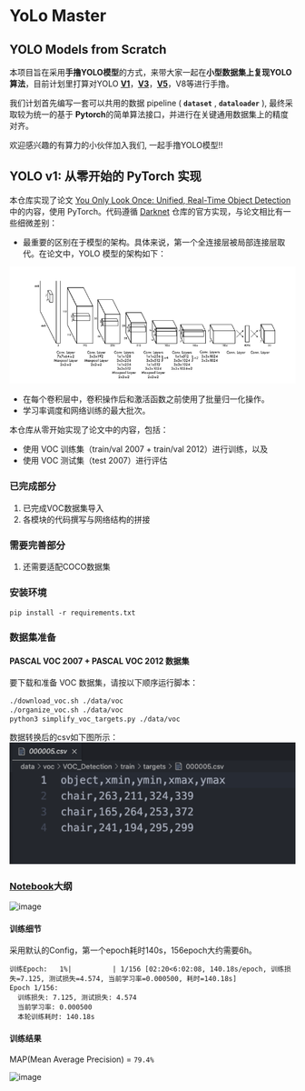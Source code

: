 # YoLo Master

## YOLO Models from Scratch

本项目旨在采用**手撸YOLO模型**的方式，来带大家一起在**小型数据集上复现YOLO算法**，目前计划里打算对YOLO [**V1**](../v1/YOLOv1.ipynb)，[**V3**](../v3/YOLOv3.ipynb)，[**V5**](../v5/YOLOv5.ipynb)，V8等进行手撸。

我们计划首先编写一套可以共用的数据 pipeline ( **`dataset`** , **`dataloader`** ), 最终采取较为统一的基于 **Pytorch**的简单算法接口，并进行在关键通用数据集上的精度对齐。

欢迎感兴趣的有算力的小伙伴加入我们, 一起手撸YOLO模型!!

## YOLO v1: 从零开始的 PyTorch 实现
本仓库实现了论文 [You Only Look Once: Unified, Real-Time Object Detection](https://arxiv.org/abs/1506.02640) 中的内容，使用 PyTorch。代码遵循 [Darknet](https://github.com/pjreddie/darknet) 仓库的官方实现，与论文相比有一些细微差别：

- 最重要的区别在于模型的架构。具体来说，第一个全连接层被局部连接层取代。在论文中，YOLO 模型的架构如下：
<p align="center" width="100%"> <img src="images/model_architecture.png"/> </p>

- 在每个卷积层中，卷积操作后和激活函数之前使用了批量归一化操作。
- 学习率调度和网络训练的最大批次。

本仓库从零开始实现了论文中的内容，包括：
+ 使用 VOC 训练集（train/val 2007 + train/val 2012）进行训练，以及
+ 使用 VOC 测试集（test 2007）进行评估

### 已完成部分
1. 已完成VOC数据集导入
2. 各模块的代码撰写与网络结构的拼接

### 需要完善部分
1. 还需要适配COCO数据集


### 安装环境
```
pip install -r requirements.txt
```


### 数据集准备
#### PASCAL VOC 2007 + PASCAL VOC 2012 数据集
要下载和准备 VOC 数据集，请按以下顺序运行脚本：


```
./download_voc.sh ./data/voc
./organize_voc.sh ./data/voc
python3 simplify_voc_targets.py ./data/voc
```

数据转换后的csv如下图所示：
![](images/data.png)


### [Notebook](./yolov1.ipynb)大纲

![image](https://github.com/user-attachments/assets/d7141cd5-ba30-4ba6-9e71-b26db6dd524b)

#### 训练细节

采用默认的Config，第一个epoch耗时140s，156epoch大约需要6h。

```
训练Epoch:   1%|          | 1/156 [02:20<6:02:08, 140.18s/epoch, 训练损失=7.125, 测试损失=4.574, 当前学习率=0.000500, 耗时=140.18s]
Epoch 1/156:
  训练损失: 7.125, 测试损失: 4.574
  当前学习率: 0.000500
  本轮训练耗时: 140.18s
```

#### 训练结果

MAP(Mean Average Precision) = `79.4%`

![image](https://github.com/user-attachments/assets/8b849673-d8a8-465b-9b04-6054d163e095)




